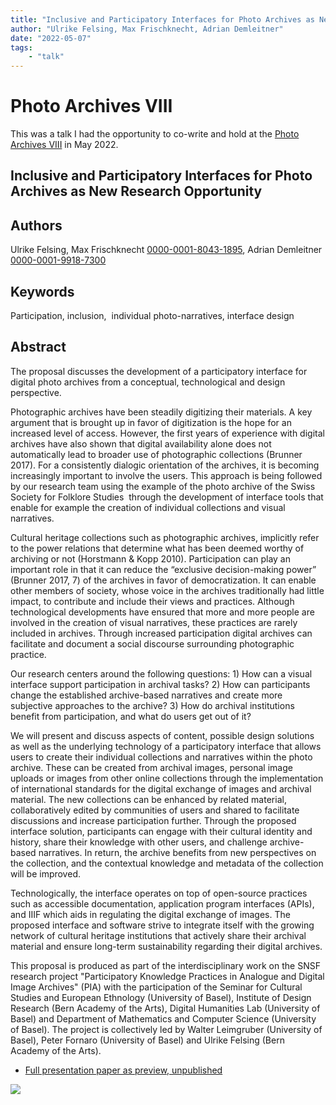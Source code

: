 ```yaml
---
title: "Inclusive and Participatory Interfaces for Photo Archives as New Research Opportunity"
author: "Ulrike Felsing, Max Frischknecht, Adrian Demleitner"
date: "2022-05-07"
tags:
	- "talk"
---
```

# Photo Archives VIII
This was a talk I had the opportunity to co-write and hold at the [Photo Archives VIII](https://www.khi.fi.it/en/aktuelles/veranstaltungen/2022/05/photo-archives-viii.php) in May 2022.

## Inclusive and Participatory Interfaces for Photo Archives as New Research Opportunity

## Authors

Ulrike Felsing, Max Frischknecht [0000-0001-8043-1895](https://orcid.org/0000-0001-8043-1895), Adrian Demleitner [0000-0001-9918-7300](https://orcid.org/0000-0001-9918-7300)

## Keywords

Participation, inclusion,  individual photo-narratives, interface design

## Abstract

The proposal discusses the development of a participatory interface for digital photo archives from a conceptual, technological and design perspective.

Photographic archives have been steadily digitizing their materials. A key argument that is brought up in favor of digitization is the hope for an increased level of access. However, the first years of experience with digital archives have also shown that digital availability alone does not automatically lead to broader use of photographic collections (Brunner 2017). For a consistently dialogic orientation of the archives, it is becoming increasingly important to involve the users. This approach is being followed by our research team using the example of the photo archive of the Swiss Society for Folklore Studies  through the development of interface tools that enable for example the creation of individual collections and visual narratives.

Cultural heritage collections such as photographic archives, implicitly refer to the power relations that determine what has been deemed worthy of archiving or not (Horstmann & Kopp 2010). Participation can play an important role in that it can reduce the “exclusive decision-making power” (Brunner 2017, 7) of the archives in favor of democratization. It can enable other members of society, whose voice in the archives traditionally had little impact, to contribute and include their views and practices. Although technological developments have ensured that more and more people are involved in the creation of visual narratives, these practices are rarely included in archives. Through increased participation digital archives can facilitate and document a social discourse surrounding photographic practice.

Our research centers around the following questions: 1) How can a visual interface support participation in archival tasks? 2) How can participants change the established archive-based narratives and create more subjective approaches to the archive? 3) How do archival institutions benefit from participation, and what do users get out of it?

We will present and discuss aspects of content, possible design solutions  as well as the underlying technology of a participatory interface that allows users to create their individual collections and narratives within the photo archive. These can be created from archival images, personal image uploads or images from other online collections through the implementation of international standards for the digital exchange of images and archival material. The new collections can be enhanced by related material, collaboratively edited by communities of users and shared to facilitate discussions and increase participation further. Through the proposed interface solution, participants can engage with their cultural identity and history, share their knowledge with other users, and challenge archive-based narratives. In return, the archive benefits from new perspectives on the collection, and the contextual knowledge and metadata of the collection will be improved.

Technologically, the interface operates on top of open-source practices such as accessible documentation, application program interfaces (APIs), and IIIF which aids in regulating the digital exchange of images. The proposed interface and software strive to integrate itself with the growing network of cultural heritage institutions that actively share their archival material and ensure long-term sustainability regarding their digital archives.

This proposal is produced as part of the interdisciplinary work on the SNSF research project "Participatory Knowledge Practices in Analogue and Digital Image Archives" (PIA) with the participation of the Seminar for Cultural Studies and European Ethnology (University of Basel), Institute of Design Research (Bern Academy of the Arts), Digital Humanities Lab (University of Basel) and Department of Mathematics and Computer Science (University of Basel). The project is collectively led by Walter Leimgruber (University of Basel), Peter Fornaro (University of Basel) and Ulrike Felsing (Bern Academy of the Arts).

- [Full presentation paper as preview, unpublished](files/Paper-Draft_V1.odt)

![](files/photoarchives.gif)